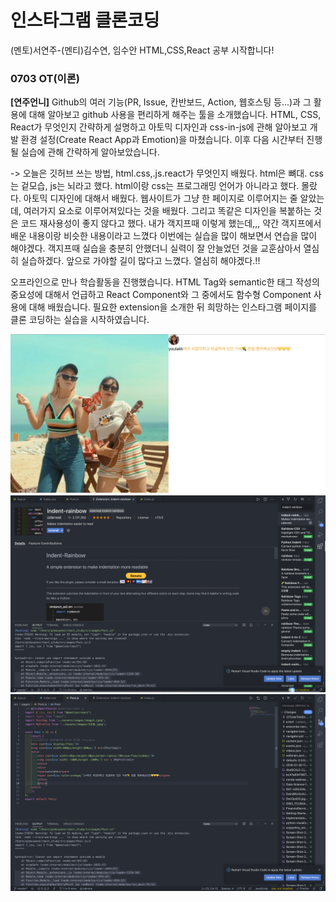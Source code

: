 # 인스타그램 클론코딩
(멘토)서연주-(멘티)김수연, 임수안 HTML,CSS,React 공부 시작합니다!

### 0703 OT(이론)
**[연주언니]** Github의 여러 기능(PR, Issue, 칸반보드, Action, 웹호스팅 등...)과 그 활용에 대해 알아보고 github 사용을 편리하게 해주는 툴을 소개했습니다.
HTML, CSS, React가 무엇인지 간략하게 설명하고 아토믹 디자인과 css-in-js에 관해 알아보고 개발 환경 설정(Create React App과 Emotion)을 마쳤습니다.
이후 다음 시간부터 진행될 실습에 관해 간략하게 알아보았습니다.

-> 오늘은 깃허브 쓰는 방법, html.css,.js.react가 무엇인지 배웠다. html은 뼈대. css는 겉모습, js는 뇌라고 했다. html이랑 css는 프로그래밍 언어가 아니라고 했다. 몰랐다. 아토믹 디자인에 대해서 배웠다. 웹사이트가 그냥 한 페이지로 이루어지는 줄 알았는데, 여러가지 요소로 이루어져있다는 것을 배웠다. 그리고 똑같은 디자인을 복붙하는 것은 코드 재사용성이 좋지 않다고 했다. 내가 객지프때 이렇게 했는데,,, 약간 객지프에서 배운 내용이랑 비슷한 내용이라고 느꼈다 이번에는 실습을 많이 해보면서 연습을 많이 해야겠다. 객지프때 실습을 충분히 안했더니 실력이 잘 안늘었던 것을 교훈삼아서 열심히 실습하겠다. 앞으로 가야할 길이 많다고 느꼈다. 열심히 해야겠다.!! 

오프라인으로 만나 학습활동을 진행했습니다.
HTML Tag와 semantic한 태그 작성의 중요성에 대해서 언급하고 React Component와 그 중에서도 함수형 Component 사용에 대해 배웠습니다. 필요한 extension을 소개한 뒤 희망하는 인스타그램 페이지를 클론 코딩하는 실습을 시작하였습니다.

![pic1](./imgforupload/스크린샷0710_1.png)
![pic1](./imgforupload/스크린샷0710_2.png)
![pic1](./imgforupload/스크린샷0710_3.png)
